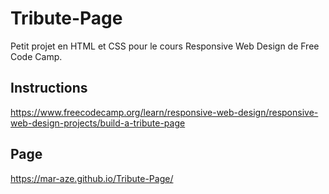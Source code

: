 # Tribute-Page

Petit projet en HTML et CSS pour le cours Responsive Web Design de Free Code Camp.

## Instructions

https://www.freecodecamp.org/learn/responsive-web-design/responsive-web-design-projects/build-a-tribute-page

## Page

https://mar-aze.github.io/Tribute-Page/
